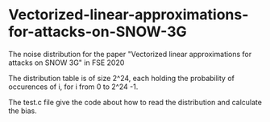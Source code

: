 # Vectorized-linear-approximations-for-attacks-on-SNOW-3G
The noise distribution for the paper "Vectorized linear approximations for attacks on SNOW 3G" in FSE 2020

The distribution table is of size 2^24, each holding the probability of occurences of i, for i from 0 to 2^24 -1.

The test.c file give the code about how to read the distribution and calculate the bias.
